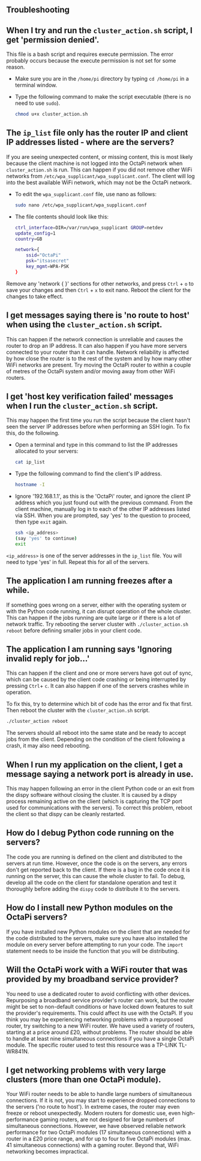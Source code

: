 ## Troubleshooting

## When I try and run the `cluster_action.sh` script, I get 'permission denied'.
This file is a bash script and requires execute permission. The error probably occurs because the execute permission is not set for some reason.

- Make sure you are in the `/home/pi` directory by typing `cd /home/pi` in a terminal window.

- Type the following command to make the script executable (there is no need to use `sudo`).

    ```bash
    chmod u+x cluster_action.sh
    ```

## The `ip_list` file only has the router IP and client IP addresses listed - where are the servers?
If you  are seeing unexpected content, or missing content, this is most likely because the client machine is not logged into the OctaPi network when `cluster_action.sh` is run. This can happen if you did not remove other WiFi networks from `/etc/wpa_supplicant/wpa_supplicant.conf`. The client will log into the best available WiFi network, which may not be the OctaPi network.

- To edit the `wpa_supplicant.conf` file, use nano as follows:

    ```bash
    sudo nano /etc/wpa_supplicant/wpa_supplicant.conf
    ```

- The file contents should look like this:

    ```bash
    ctrl_interface=DIR=/var/run/wpa_supplicant GROUP=netdev
    update_config=1
    country=GB

    network={
	    ssid="OctaPi"
	    psk="itsasecret"
	    key_mgmt=WPA-PSK
    }
    ```

Remove any 'network { }' sections for other networks, and press `Ctrl` + `o` to save your changes and then `Ctrl` + `x` to exit nano. Reboot the client for the changes to take effect.

## I get messages saying there is 'no route to host' when using the `cluster_action.sh` script.
This can happen if the network connection is unreliable and causes the router to drop an IP address. It can also happen if you have more servers connected to your router than it can handle. Network reliability is affected by how close the router is to the rest of the system and by how many other WiFi networks are present. Try moving the OctaPi router to within a couple of metres of the OctaPi system and/or moving away from other WiFi routers.

## I get 'host key verification failed' messages when I run the `cluster_action.sh` script.
This may happen the first time you run the script because the client hasn't seen the server IP addresses before when performing an SSH login. To fix this, do the following.

- Open a terminal and type in this command to list the IP addresses allocated to your servers:

    ```bash
    cat ip_list
    ```

- Type the following command to find the client's IP address.
    ```bash
    hostname -I
    ```

- Ignore '192.168.1.1', as this is the 'OctaPi' router, and ignore the client IP address which you just found out with the previous command. From the client machine, manually log in to each of the other IP addresses listed via SSH. When you are prompted, say 'yes' to the question to proceed, then type `exit` again.

    ```bash
    ssh <ip_address>
    (say 'yes' to continue)
    exit
    ```

`<ip_address>` is one of the server addresses in the `ip_list` file. You will need to type 'yes' in full. Repeat this for all of the servers.

## The application I am running freezes after a while.
If something goes wrong on a server, either with the operating system or with the Python code running, it can disrupt operation of the whole cluster. This can happen if the jobs running are quite large or if there is a lot of network traffic. Try rebooting the server cluster with `./cluster_action.sh reboot` before defining smaller jobs in your client code.

## The application I am running says 'Ignoring invalid reply for job...'
This can happen if the client and one or more servers have got out of sync, which can be caused by the client code crashing or being interrupted by pressing `Ctrl`+ `c`. It can also happen if one of the servers crashes while in operation.

To fix this, try to determine which bit of code has the error and fix that first. Then reboot the cluster with the `cluster_action.sh` script.

```bash
./cluster_action reboot
```

The servers should all reboot into the same state and be ready to accept jobs from the client. Depending on the condition of the client following a crash, it may also need rebooting.

## When I run my application on the client, I get a message saying a network port is already in use.
This may happen following an error in the client Python code or an exit from the dispy software without closing the cluster. It is caused by a dispy process remaining active on the client (which is capturing the TCP port used for communications with the servers). To correct this problem, reboot the client so that dispy can be cleanly restarted.

## How do I debug Python code running on the servers?
The code you are running is defined on the client and distributed to the servers at run time. However, once the code is on the servers, any errors don't get reported back to the client. If there is a bug in the code once it is running on the server, this can cause the whole cluster to fail. To debug, develop all the code on the client for standalone operation and test it thoroughly before adding the `dispy` code to distribute it to the servers.

## How do I install new Python modules on the OctaPi servers?
If you have installed new Python modules on the client that are needed for the code distributed to the servers, make sure you have also installed the module on every server before attempting to run your code. The `import` statement needs to be inside the function that you will be distributing.

## Will the OctaPi work with a WiFi router that was provided by my broadband service provider?
You need to use a dedicated router to avoid conflicting with other devices. Repurposing a broadband service provider's router can work, but the router might be set to non-default conditions or have locked down features to suit the provider's requirements. This could affect its use with the OctaPi. If you think you may be experiencing networking problems with a repurposed router, try switching to a new WiFi router. We have used a variety of routers, starting at a price around £20, without problems. The router should be able to handle at least nine simultaneous connections if you have a single OctaPi module. The specific router used to test this resource was a TP-LINK TL-WR841N.

## I get networking problems with very large clusters (more than one OctaPi module).
Your WiFi router needs to be able to handle large numbers of simultaneous connections. If it is not, you may start to experience dropped connections to the servers ('no route to host'). In extreme cases, the router may even freeze or reboot unexpectedly. Modern routers for domestic use, even high-performance gaming routers, are not designed for large numbers of simultaneous connections. However, we have observed reliable network performance for two OctaPi modules (17 simultaneous connections) with a router in a £20 price range, and for up to four to five OctaPi modules (max. 41 simultaneous connections) with a gaming router. Beyond that, WiFi networking becomes impractical.

